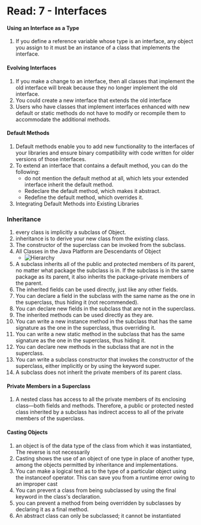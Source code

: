 # Read: 7 - Interfaces

#### Using an Interface as a Type

1. If you define a reference variable whose type is an interface, any object you assign to it must be an instance of a class that implements the interface.

#### Evolving Interfaces

1. If you make a change to an interface, then all classes that implement the old interface will break because they no longer implement the old interface.
1. You could create a new interface that extends the old interface
1. Users who have classes that implement interfaces enhanced with new default or static methods do not have to modify or recompile them to accommodate the additional methods.

#### Default Methods

1. Default methods enable you to add new functionality to the interfaces of your libraries and ensure binary compatibility with code written for older versions of those interfaces.
1. To extend an interface that contains a default method, you can do the following:
   - do not mention the default method at all, which lets your extended interface inherit the default method.
   - Redeclare the default method, which makes it abstract.
   - Redefine the default method, which overrides it.
1. Integrating Default Methods into Existing Libraries

### Inheritance

1. every class is implicitly a subclass of Object.
1. inheritance is to derive your new class from the existing class.
1. The constructor of the superclass can be invoked from the subclass.
1. All Classes in the Java Platform are Descendants of Object
   - ![Hierarchy](https://docs.oracle.com/javase/tutorial/figures/java/classes-object.gif)
1. A subclass inherits all of the public and protected members of its parent, no matter what package the subclass is in. If the subclass is in the same package as its parent, it also inherits the package-private members of the parent.
1. The inherited fields can be used directly, just like any other fields.
1. You can declare a field in the subclass with the same name as the one in the superclass, thus hiding it (not recommended).
1. You can declare new fields in the subclass that are not in the superclass.
1. The inherited methods can be used directly as they are.
1. You can write a new instance method in the subclass that has the same signature as the one in the superclass, thus overriding it.
1. You can write a new static method in the subclass that has the same signature as the one in the superclass, thus hiding it.
1. You can declare new methods in the subclass that are not in the superclass.
1. You can write a subclass constructor that invokes the constructor of the superclass, either implicitly or by using the keyword super.
1. A subclass does not inherit the private members of its parent class.

#### Private Members in a Superclass

1. A nested class has access to all the private members of its enclosing class—both fields and methods. Therefore, a public or protected nested class inherited by a subclass has indirect access to all of the private members of the superclass.

#### Casting Objects

1. an object is of the data type of the class from which it was instantiated, The reverse is not necessarily
1. Casting shows the use of an object of one type in place of another type, among the objects permitted by inheritance and implementations.
1. You can make a logical test as to the type of a particular object using the instanceof operator. This can save you from a runtime error owing to an improper cast
1. You can prevent a class from being subclassed by using the final keyword in the class's declaration.
1. you can prevent a method from being overridden by subclasses by declaring it as a final method.
1. An abstract class can only be subclassed; it cannot be instantiated
